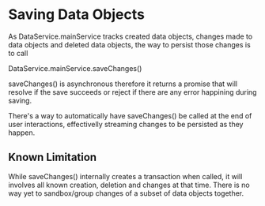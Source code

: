 # Saving Data Objects

As DataService.mainService tracks created data objects, changes made to data objects and deleted data objects, the way to persist those changes is to call

DataService.mainService.saveChanges()


saveChanges() is asynchronous therefore it returns a promise that will resolve if the save succeeds or reject if there are any error happining during saving.


There's a way to automatically have saveChanges() be called at the end of user interactions, effectivelly streaming changes to be persisted as they happen.



## Known Limitation

While saveChanges() internally creates a transaction when called, it will involves all known creation, deletion and changes at that time. There is no way yet to sandbox/group changes of a subset of data objects together.
